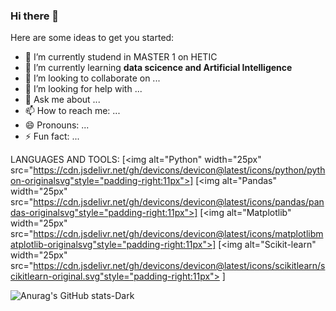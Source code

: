 ### Hi there 👋


<!-- **TchappiR/TchappiR** is a ✨ _special_ ✨ repository because its `README.md` (this file) appears on your GitHub profile. -->

Here are some ideas to get you started:
<!-- A MIEUX REMPLIR -->
- 🔭 I’m currently studend in MASTER 1 on HETIC
- 🌱 I’m currently learning **data scicence and Artificial Intelligence**
- 👯 I’m looking to collaborate on ...
- 🤔 I’m looking for help with ...
- 💬 Ask me about ...
- 📫 How to reach me: ...
- 😄 Pronouns: ...
- ⚡ Fun fact: ...


LANGUAGES AND TOOLS:
[<img alt="Python" width="25px" src="https://cdn.jsdelivr.net/gh/devicons/devicon@latest/icons/python/python-originalsvg"style="padding-right:11px">]
[<img alt="Pandas" width="25px" src="https://cdn.jsdelivr.net/gh/devicons/devicon@latest/icons/pandas/pandas-originalsvg"style="padding-right:11px">]
[<img alt="Matplotlib" width="25px" src="https://cdn.jsdelivr.net/gh/devicons/devicon@latest/icons/matplotlibmatplotlib-originalsvg"style="padding-right:11px">]
[<img alt="Scikit-learn" width="25px" src="https://cdn.jsdelivr.net/gh/devicons/devicon@latest/icons/scikitlearn/scikitlearn-original.svg"style="padding-right:11px">
]


<!-- METTRE MES OUTILS ICI -->

![Anurag's GitHub stats-Dark](https://github-readme-stats.vercel.app/api?username=TchappiR&show_icons=true&theme=dark#gh-dark-mode-only)
